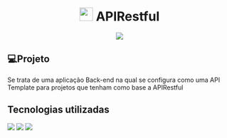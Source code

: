 <h1 align="center"> 
  <img src="https://github.com/DevSaLLein/APIRestful/assets/112987989/33ff6196-13a1-4af2-8d60-9f02fd409723" width="30px" height="30px"/>
  APIRestful 
</h1>
<div align='center'>
	<img src='https://camo.githubusercontent.com/ab1a18c3cd78f3716ed08faefbb7bfc11de454d517fe86911e84914418890e37/68747470733a2f2f696d672e736869656c64732e696f2f7374617469632f76313f6c6162656c3d6c6963656e7365266d6573736167653d4d495426636f6c6f723d343941413236266c6162656c436f6c6f723d303030303030'/>
</div>

## 💻Projeto
  <p>
    Se trata de uma aplicação Back-end na qual se configura como uma API Template para projetos que tenham como base a APIRestful
  </p>
  
## Tecnologias utilizadas
  <div>
    				<img src="https://img.shields.io/badge/JAVA Spring-0D1117?style=for-the-badge&logo=springboot&logoColor=#adff2f" />
        		<img src="https://img.shields.io/badge/-postman-0D1117?style=for-the-badge&logo=postman&&logoColor=&labelColor=0D1117"/>
    				<img src="https://img.shields.io/badge/Postgresql-0D1117?style=for-the-badge&logo=postgresql&logoColor=1572B6" />
  </div>
